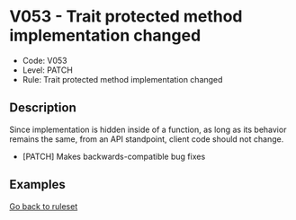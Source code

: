 # V053 - Trait protected method implementation changed

* Code: V053
* Level: PATCH
* Rule: Trait protected method implementation changed

## Description

Since implementation is hidden inside of a function, as long as its behavior remains the same, from an API standpoint, client code should not change.

* [PATCH] Makes backwards-compatible bug fixes

## Examples

[Go back to ruleset](../README.md)